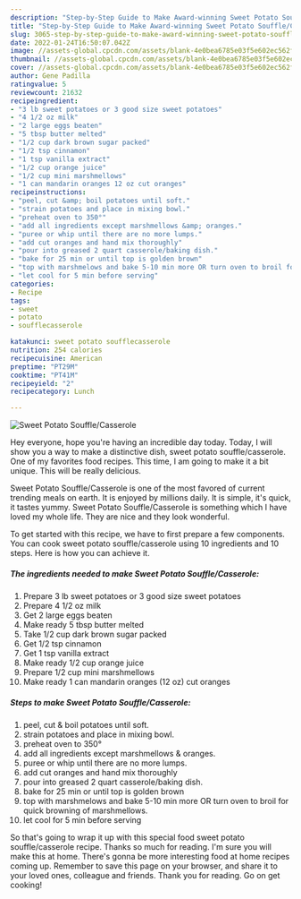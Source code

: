 ```yaml
---
description: "Step-by-Step Guide to Make Award-winning Sweet Potato Souffle/Casserole"
title: "Step-by-Step Guide to Make Award-winning Sweet Potato Souffle/Casserole"
slug: 3065-step-by-step-guide-to-make-award-winning-sweet-potato-souffle-casserole
date: 2022-01-24T16:50:07.042Z
image: //assets-global.cpcdn.com/assets/blank-4e0bea6785e03f5e602ec562f230caae08da540cada707380b4fe1bbebba43da.png
thumbnail: //assets-global.cpcdn.com/assets/blank-4e0bea6785e03f5e602ec562f230caae08da540cada707380b4fe1bbebba43da.png
cover: //assets-global.cpcdn.com/assets/blank-4e0bea6785e03f5e602ec562f230caae08da540cada707380b4fe1bbebba43da.png
author: Gene Padilla
ratingvalue: 5
reviewcount: 21632
recipeingredient:
- "3 lb sweet potatoes or 3 good size sweet potatoes"
- "4 1/2 oz milk"
- "2 large eggs beaten"
- "5 tbsp butter melted"
- "1/2 cup dark brown sugar packed"
- "1/2 tsp cinnamon"
- "1 tsp vanilla extract"
- "1/2 cup orange juice"
- "1/2 cup mini marshmellows"
- "1 can mandarin oranges 12 oz cut oranges"
recipeinstructions:
- "peel, cut &amp; boil potatoes until soft."
- "strain potatoes and place in mixing bowl."
- "preheat oven to 350°"
- "add all ingredients except marshmellows &amp; oranges."
- "puree or whip until there are no more lumps."
- "add cut oranges and hand mix thoroughly"
- "pour into greased 2 quart casserole/baking dish."
- "bake for 25 min or until top is golden brown"
- "top with marshmelows and bake 5-10 min more OR turn oven to broil for quick browning of marshmellows."
- "let cool for 5 min before serving"
categories:
- Recipe
tags:
- sweet
- potato
- soufflecasserole

katakunci: sweet potato soufflecasserole 
nutrition: 254 calories
recipecuisine: American
preptime: "PT29M"
cooktime: "PT41M"
recipeyield: "2"
recipecategory: Lunch

---
```



![Sweet Potato Souffle/Casserole](//assets-global.cpcdn.com/assets/blank-4e0bea6785e03f5e602ec562f230caae08da540cada707380b4fe1bbebba43da.png)

Hey everyone, hope you're having an incredible day today. Today, I will show you a way to make a distinctive dish, sweet potato souffle/casserole. One of my favorites food recipes. This time, I am going to make it a bit unique. This will be really delicious.



Sweet Potato Souffle/Casserole is one of the most favored of current trending meals on earth. It is enjoyed by millions daily. It is simple, it's quick, it tastes yummy. Sweet Potato Souffle/Casserole is something which I have loved my whole life. They are nice and they look wonderful.


To get started with this recipe, we have to first prepare a few components. You can cook sweet potato souffle/casserole using 10 ingredients and 10 steps. Here is how you can achieve it.

<!--inarticleads1-->

##### The ingredients needed to make Sweet Potato Souffle/Casserole:

1. Prepare 3 lb sweet potatoes or 3 good size sweet potatoes
1. Prepare 4 1/2 oz milk
1. Get 2 large eggs beaten
1. Make ready 5 tbsp butter melted
1. Take 1/2 cup dark brown sugar packed
1. Get 1/2 tsp cinnamon
1. Get 1 tsp vanilla extract
1. Make ready 1/2 cup orange juice
1. Prepare 1/2 cup mini marshmellows
1. Make ready 1 can mandarin oranges (12 oz) cut oranges




<!--inarticleads2-->

##### Steps to make Sweet Potato Souffle/Casserole:

1. peel, cut &amp; boil potatoes until soft.
1. strain potatoes and place in mixing bowl.
1. preheat oven to 350°
1. add all ingredients except marshmellows &amp; oranges.
1. puree or whip until there are no more lumps.
1. add cut oranges and hand mix thoroughly
1. pour into greased 2 quart casserole/baking dish.
1. bake for 25 min or until top is golden brown
1. top with marshmelows and bake 5-10 min more OR turn oven to broil for quick browning of marshmellows.
1. let cool for 5 min before serving




So that's going to wrap it up with this special food sweet potato souffle/casserole recipe. Thanks so much for reading. I'm sure you will make this at home. There's gonna be more interesting food at home recipes coming up. Remember to save this page on your browser, and share it to your loved ones, colleague and friends. Thank you for reading. Go on get cooking!
